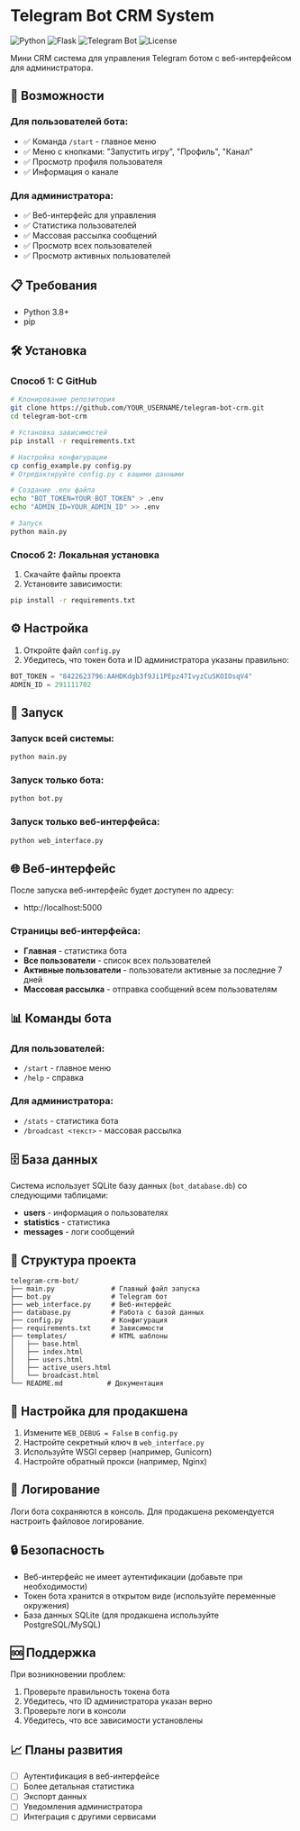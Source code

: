 # Telegram Bot CRM System

![Python](https://img.shields.io/badge/python-3.8+-blue.svg)
![Flask](https://img.shields.io/badge/flask-3.0.0-green.svg)
![Telegram Bot](https://img.shields.io/badge/telegram-bot-20.7-blue.svg)
![License](https://img.shields.io/badge/license-MIT-green.svg)

Мини CRM система для управления Telegram ботом с веб-интерфейсом для администратора.

## 🚀 Возможности

### Для пользователей бота:
- ✅ Команда `/start` - главное меню
- ✅ Меню с кнопками: "Запустить игру", "Профиль", "Канал"
- ✅ Просмотр профиля пользователя
- ✅ Информация о канале

### Для администратора:
- ✅ Веб-интерфейс для управления
- ✅ Статистика пользователей
- ✅ Массовая рассылка сообщений
- ✅ Просмотр всех пользователей
- ✅ Просмотр активных пользователей

## 📋 Требования

- Python 3.8+
- pip

## 🛠️ Установка

### Способ 1: С GitHub

```bash
# Клонирование репозитория
git clone https://github.com/YOUR_USERNAME/telegram-bot-crm.git
cd telegram-bot-crm

# Установка зависимостей
pip install -r requirements.txt

# Настройка конфигурации
cp config_example.py config.py
# Отредактируйте config.py с вашими данными

# Создание .env файла
echo "BOT_TOKEN=YOUR_BOT_TOKEN" > .env
echo "ADMIN_ID=YOUR_ADMIN_ID" >> .env

# Запуск
python main.py
```

### Способ 2: Локальная установка

1. Скачайте файлы проекта
2. Установите зависимости:

```bash
pip install -r requirements.txt
```

## ⚙️ Настройка

1. Откройте файл `config.py`
2. Убедитесь, что токен бота и ID администратора указаны правильно:

```python
BOT_TOKEN = "8422623796:AAHDKdgb3f9Ji1PEpz47IvyzCuSKOIOsqV4"
ADMIN_ID = 291111702
```

## 🚀 Запуск

### Запуск всей системы:
```bash
python main.py
```

### Запуск только бота:
```bash
python bot.py
```

### Запуск только веб-интерфейса:
```bash
python web_interface.py
```

## 🌐 Веб-интерфейс

После запуска веб-интерфейс будет доступен по адресу:
- http://localhost:5000

### Страницы веб-интерфейса:
- **Главная** - статистика бота
- **Все пользователи** - список всех пользователей
- **Активные пользователи** - пользователи активные за последние 7 дней
- **Массовая рассылка** - отправка сообщений всем пользователям

## 📊 Команды бота

### Для пользователей:
- `/start` - главное меню
- `/help` - справка

### Для администратора:
- `/stats` - статистика бота
- `/broadcast <текст>` - массовая рассылка

## 🗄️ База данных

Система использует SQLite базу данных (`bot_database.db`) со следующими таблицами:

- **users** - информация о пользователях
- **statistics** - статистика
- **messages** - логи сообщений

## 📁 Структура проекта

```
telegram-crm-bot/
├── main.py              # Главный файл запуска
├── bot.py               # Telegram бот
├── web_interface.py     # Веб-интерфейс
├── database.py          # Работа с базой данных
├── config.py            # Конфигурация
├── requirements.txt     # Зависимости
├── templates/           # HTML шаблоны
│   ├── base.html
│   ├── index.html
│   ├── users.html
│   ├── active_users.html
│   └── broadcast.html
└── README.md           # Документация
```

## 🔧 Настройка для продакшена

1. Измените `WEB_DEBUG = False` в `config.py`
2. Настройте секретный ключ в `web_interface.py`
3. Используйте WSGI сервер (например, Gunicorn)
4. Настройте обратный прокси (например, Nginx)

## 📝 Логирование

Логи бота сохраняются в консоль. Для продакшена рекомендуется настроить файловое логирование.

## 🔒 Безопасность

- Веб-интерфейс не имеет аутентификации (добавьте при необходимости)
- Токен бота хранится в открытом виде (используйте переменные окружения)
- База данных SQLite (для продакшена используйте PostgreSQL/MySQL)

## 🆘 Поддержка

При возникновении проблем:
1. Проверьте правильность токена бота
2. Убедитесь, что ID администратора указан верно
3. Проверьте логи в консоли
4. Убедитесь, что все зависимости установлены

## 📈 Планы развития

- [ ] Аутентификация в веб-интерфейсе
- [ ] Более детальная статистика
- [ ] Экспорт данных
- [ ] Уведомления администратора
- [ ] Интеграция с другими сервисами 